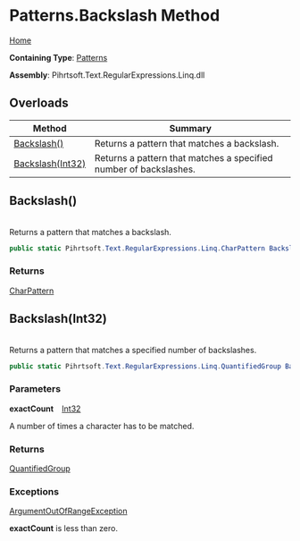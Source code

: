 # Patterns\.Backslash Method

[Home](../../../../../../README.md)

**Containing Type**: [Patterns](../README.md)

**Assembly**: Pihrtsoft\.Text\.RegularExpressions\.Linq\.dll

## Overloads

| Method | Summary |
| ------ | ------- |
| [Backslash()](#Pihrtsoft_Text_RegularExpressions_Linq_Patterns_Backslash) | Returns a pattern that matches a backslash\. |
| [Backslash(Int32)](#Pihrtsoft_Text_RegularExpressions_Linq_Patterns_Backslash_System_Int32_) | Returns a pattern that matches a specified number of backslashes\. |

## Backslash\(\) <a name="Pihrtsoft_Text_RegularExpressions_Linq_Patterns_Backslash"></a>

\
Returns a pattern that matches a backslash\.

```csharp
public static Pihrtsoft.Text.RegularExpressions.Linq.CharPattern Backslash()
```

### Returns

[CharPattern](../../CharPattern/README.md)

## Backslash\(Int32\) <a name="Pihrtsoft_Text_RegularExpressions_Linq_Patterns_Backslash_System_Int32_"></a>

\
Returns a pattern that matches a specified number of backslashes\.

```csharp
public static Pihrtsoft.Text.RegularExpressions.Linq.QuantifiedGroup Backslash(int exactCount)
```

### Parameters

**exactCount** &ensp; [Int32](https://docs.microsoft.com/en-us/dotnet/api/system.int32)

A number of times a character has to be matched\.

### Returns

[QuantifiedGroup](../../QuantifiedGroup/README.md)

### Exceptions

[ArgumentOutOfRangeException](https://docs.microsoft.com/en-us/dotnet/api/system.argumentoutofrangeexception)

**exactCount** is less than zero\.

